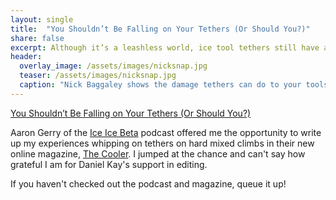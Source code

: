 ```yaml
---
layout: single
title:  "You Shouldn’t Be Falling on Your Tethers (Or Should You?)"
share: false
excerpt: Although it’s a leashless world, ice tool tethers still have a place. Learn how some of the best are adapting these basic tools to some off-label uses.
header:
  overlay_image: /assets/images/nicksnap.jpg
  teaser: /assets/images/nicksnap.jpg
  caption: "Nick Baggaley shows the damage tethers can do to your tools"
---
```

<a href="https://www.frozenlimestone.ca/" target="_blank">You Shouldn’t Be Falling on Your Tethers (Or Should You?)</a>

Aaron Gerry of the [Ice Ice Beta](https://iceicebeta.com/) podcast offered me the opportunity to write up my experiences whipping on tethers on hard mixed climbs in their new online magazine, [The Cooler](https://iceicebeta.com/blog/). I jumped at the chance and can't say how grateful I am for Daniel Kay's support in editing.

If you haven't checked out the podcast and magazine, queue it up!
